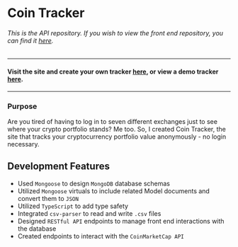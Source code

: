 # Coin Tracker
###### *This is the API repository. If you wish to view the front end repository, you can find it [here](https://github.com/alicenstar/coin-tracker-3-api).*
***
#### Visit the site and create your own tracker [here](https://www.cointracker.me/), or view a demo tracker [here](https://www.cointracker.me/6046ee08e4fabe00153867e5).
***
### Purpose
Are you tired of having to log in to seven different exchanges just to see where your crypto portfolio stands? Me too. So, I created Coin Tracker, the site that tracks your cryptocurrency portfolio value anonymously - no login necessary.

## Development Features
- Used `Mongoose` to design `MongoDB` database schemas
- Utilized `Mongoose` virtuals to include related Model documents and convert them to `JSON`
- Utilized `TypeScript` to add type safety
- Integrated `csv-parser` to read and write `.csv` files
- Designed `RESTful API` endpoints to manage front end interactions with the database
- Created endpoints to interact with the `CoinMarketCap API`